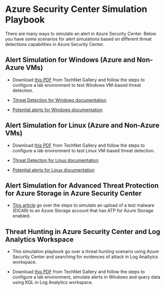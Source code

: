 
# Azure Security Center Simulation Playbook

There are many ways to simulate an alert in Azure Security Center. Below you have some scenarios for alert simulations based on different threat detections capabilities in Azure Security Center.

## Alert Simulation for Windows (Azure and Non-Azure VMs)

- Download [this PDF](https://gallery.technet.microsoft.com/Azure-Security-Center-f621a046) from TechNet Gallery and follow the steps to configure a lab environment to test Windows VM-based threat detection.

- [Threat Detection for Windows documentation](https://docs.microsoft.com/en-us/azure/security-center/security-center-alerts-iaas#windows-)

- [Potential alerts for Windows documentation](https://docs.microsoft.com/en-us/azure/security-center/alerts-reference#alerts-windows)


## Alert Simulation for Linux (Azure and Non-Azure VMs)

- Download [this PDF](https://gallery.technet.microsoft.com/Azure-Security-Center-0ac8a5ef) from TechNet Gallery and follow the steps to configure a lab environment to test Linux VM-based threat detection.

- [Threat Detection for Linux documentation](https://docs.microsoft.com/en-us/azure/security-center/security-center-alerts-iaas#linux-)

- [Potential alerts for Linux documentation](https://docs.microsoft.com/en-us/azure/security-center/alerts-reference#alerts-linux)


## Alert Simulation for Advanced Threat Protection for Azure Storage in Azure Security Center

- [This article](https://techcommunity.microsoft.com/t5/azure-security-center/validating-atp-for-azure-storage-detections-in-azure-security/ba-p/1068131) go over the steps to simulate an upload of a test malware (EICAR) to an Azure Storage account that has ATP for Azure Storage enabled.

## Threat Hunting in Azure Security Center and Log Analytics Workspace

- This simulation playbook go over a threat hunting scenario using Azure Security Center and searching for evidences of attack in Log Analtyics workspace.

- Download [this PDF](https://gallery.technet.microsoft.com/Azure-Security-Center-549aa7a4) from TechNet Gallery and follow the steps to configure a lab environment, simulate alerts in Windows and query data using KQL in Log Analytics workspace.

